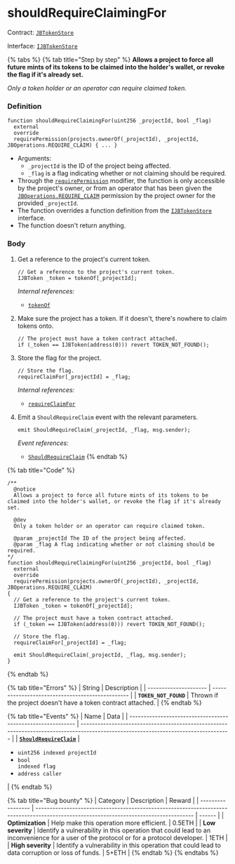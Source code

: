 # shouldRequireClaimingFor

Contract: [`JBTokenStore`](../)​‌

Interface: [`IJBTokenStore`](../../../interfaces/ijbtokenstore.md)

{% tabs %}
{% tab title="Step by step" %}
**Allows a project to force all future mints of its tokens to be claimed into the holder's wallet, or revoke the flag if it's already set.**

_Only a token holder or an operator can require claimed token._

### Definition

```solidity
function shouldRequireClaimingFor(uint256 _projectId, bool _flag)
  external
  override
  requirePermission(projects.ownerOf(_projectId), _projectId, JBOperations.REQUIRE_CLAIM) { ... }
```

* Arguments:
  * `_projectId` is the ID of the project being affected.
  * `_flag` is a flag indicating whether or not claiming should be required.
* Through the [`requirePermission`](../../or-abstract/jboperatable/modifiers/requirepermission.md) modifier, the function is only accessible by the project's owner, or from an operator that has been given the [`JBOperations.REQUIRE_CLAIM`](../../../libraries/jboperations.md) permission by the project owner for the provided `_projectId`.
* The function overrides a function definition from the [`IJBTokenStore`](../../../interfaces/ijbtokenstore.md) interface.
* The function doesn't return anything.

### Body

1.  Get a reference to the project's current token.

    ```solidity
    // Get a reference to the project's current token.
    IJBToken _token = tokenOf[_projectId];
    ```

    _Internal references:_

    * [`tokenOf`](../properties/tokenof.md)
2.  Make sure the project has a token. If it doesn't, there's nowhere to claim tokens onto.

    ```solidity
    // The project must have a token contract attached.
    if (_token == IJBToken(address(0))) revert TOKEN_NOT_FOUND();
    ```
3.  Store the flag for the project.

    ```solidity
    // Store the flag.
    requireClaimFor[_projectId] = _flag;
    ```

    _Internal references:_

    * [`requireClaimFor`](../properties/requireclaimfor.md)
4.  Emit a `ShouldRequireClaim` event with the relevant parameters.

    ```solidity
    emit ShouldRequireClaim(_projectId, _flag, msg.sender);
    ```

    _Event references:_

    * [`ShouldRequireClaim`](../events/shouldrequireclaim.md)
{% endtab %}

{% tab title="Code" %}
```solidity
/**
  @notice
  Allows a project to force all future mints of its tokens to be claimed into the holder's wallet, or revoke the flag if it's already set.

  @dev
  Only a token holder or an operator can require claimed token.

  @param _projectId The ID of the project being affected.
  @param _flag A flag indicating whether or not claiming should be required.
*/
function shouldRequireClaimingFor(uint256 _projectId, bool _flag)
  external
  override
  requirePermission(projects.ownerOf(_projectId), _projectId, JBOperations.REQUIRE_CLAIM)
{
  // Get a reference to the project's current token.
  IJBToken _token = tokenOf[_projectId];

  // The project must have a token contract attached.
  if (_token == IJBToken(address(0))) revert TOKEN_NOT_FOUND();

  // Store the flag.
  requireClaimFor[_projectId] = _flag;

  emit ShouldRequireClaim(_projectId, _flag, msg.sender);
}
```
{% endtab %}

{% tab title="Errors" %}
| String                | Description                                      |
| --------------------- | ------------------------------------------------ |
| **`TOKEN_NOT_FOUND`** | Thrown if the project doesn't have a token contract attached. |
{% endtab %}

{% tab title="Events" %}
| Name                                                        | Data                                                                                                                                |
| ----------------------------------------------------------- | ----------------------------------------------------------------------------------------------------------------------------------- |
| [**`ShouldRequireClaim`**](events/shouldrequireclaim.md) | <ul><li><code>uint256 indexed projectId</code></li><li><code>bool indexed flag</code></li><li><code>address caller</code></li></ul>                                                                                                                                           |
{% endtab %}

{% tab title="Bug bounty" %}
| Category          | Description                                                                                                                            | Reward |
| ----------------- | -------------------------------------------------------------------------------------------------------------------------------------- | ------ |
| **Optimization**  | Help make this operation more efficient.                                                                                               | 0.5ETH |
| **Low severity**  | Identify a vulnerability in this operation that could lead to an inconvenience for a user of the protocol or for a protocol developer. | 1ETH   |
| **High severity** | Identify a vulnerability in this operation that could lead to data corruption or loss of funds.                                        | 5+ETH  |
{% endtab %}
{% endtabs %}
